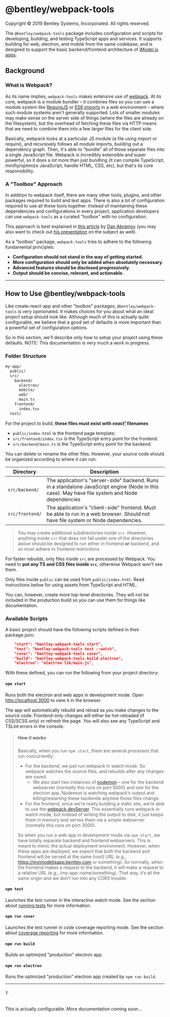 # @bentley/webpack-tools

Copyright © 2019 Bentley Systems, Incorporated. All rights reserved.

The `@bentley/webpack-tools` package includes configuration and scripts for developing, building, and testing TypeScript apps and services.
It supports building for web, electron, and mobile from the same codebase, and is designed to support the basic backend/frontend architecture
of [iModel.js apps](#TODO!).

## Background ########################################################################################################################################

### What is Webpack? ###
As its name implies, `webpack-tools` makes extensive use of [webpack](https://webpack.js.org/).
At its core, webpack is a module bundler – it combines files so you can use a module system like [RequireJS](https://requirejs.org/)
or [ES6 imports](https://developer.mozilla.org/docs/Web/JavaScript/Reference/Statements/import) in a web environment – where such
module systems aren't generally supported.  Lots of smaller modules may make sense on the server side of things (where the files are
already on the filesystem), but the overhead of fetching these files via HTTP means that we need to combine them into a few larger files
for the client side.

Basically, webpack looks at a particular JS module (a file using import or require), and recursively follows all module imports,
building out a dependency graph. Then, it's able to "bundle" all of those separate files into a single JavaScript file.  Webpack
is incredibly extensible and super powerful, so it does a _lot_ more than just bundling (it can compile TypeScript, minifiy/optimize
JavaScript, handle HTML, CSS, etc), but that's its core responsibility.

### A "Toolbox" Approach ###
In addition to webpack itself, there are many other tools, plugins, and other packages required to build and test apps.
There is also a lot of configuration required to use all these tools together.  Instead of maintaining these dependencies and
configurations in every project, application developers can use `webpack-tools` as a curated "toolbox" with no configuration.

This approach is best explained in [this article](https://increment.com/development/the-melting-pot-of-javascript/)
by [Dan Abramov](https://github.com/gaearon) (you may also want to check out
[his presentation](https://www.youtube.com/watch?v=G39lKaONAlA) on the subject as well).

As a "toolbox" package, `webpack-tools` tries to adhere to the following fundamental principles:

- **Configuration should not stand in the way of getting started.**
- **More configuration should only be added when absolutely necessary.**
- **Advanced features should be disclosed progressively.**
- **Output should be concise, relevant, and actionable.**

------------------------------------------------------------------------------------------------------------------------------------------------------
## How to Use @bentley/webpack-tools #################################################################################################################

Like create-react-app and other "toolbox" packages, `@bentley/webpack-tools` is very opinionated.  It makes choices for you about what an ideal
project setup should look like.  Although much of this is actually quite configurable, we believe that a good set of defaults is more important than
a powerful set of configuration options.

So in this section, we'll describe only how to setup your project using these defaults. NOTE: This documentation is very much a work in progress.

### Folder Structure

```txt
my-app/
  public/
  src/
    backend/
      electron/
      mobile/
      web/
      main.ts
    frontend/
      index.tsx
  test/
```

For the project to build, **these files must exist with *exact*[¹] filenames**

- `public/index.html` is the frontend page template;
- `src/frontend/index.tsx` is the TypeScript entry point for the frontend.
- `src/backend/main.ts` is the TypeScript entry point for the backend.

You can delete or rename the other files.  However, your source code should be organized according to where it can run:

| Directory       | Description         |
|-----------------|---------------------|
| `src/backend/`  | The application's "server-side" backend. Runs in a standalone JavaScript engine (Node in this case). May have file system and Node dependencies |
| `src/frontend/` | The application's "client-side" frontend. Must be able to run in a web browser. Should not have file system or Node dependencies. |

> You may create additional subdirectories inside `src`.
> However, anything inside `src` that does not fall under one of the directories above should be designed to run either in frontend ***or*** backend,
> and so must adhere to frontend restrictions.

For faster rebuilds, only files inside `src` are processed by Webpack.
You need to **put any TS and CSS files inside `src`**, otherwise Webpack won’t see them.

Only files inside `public` can be used from `public/index.html`.
Read instructions below for using assets from TypeScript and HTML.

You can, however, create more top-level directories.
They will not be included in the production build so you can use them for things like documentation.

### Available Scripts

A basic project should have the following scripts defined in their package.json:

```json
    "start": "bentley-webpack-tools start",
    "test": "bentley-webpack-tools test --watch",
    "cover": "bentley-webpack-tools cover",
    "build": "bentley-webpack-tools build electron",
    "electron": "electron lib/main.js",
```


With these defined, you can run the following from your project directory:

#### `npm start`

Runs both the electron and web apps in development mode.
Open [http://localhost:3000](http://localhost:3000) to view it in the browser.

The app will automatically rebuild and reload as you make changes to the source code.
Frontend-only changes will either be hot-reloaded (if CSS/SCSS only) or refresh the page.
You will also see any TypeScript and TSLint errors in the console.

> ##### How it works
> Basically, when you run `npm start`, there are several processes that run concurrently:
>   - For the backend, we just run webpack in watch mode.  So webpack watches the source files, and rebuilds after any changes are saved.
>     - We also start two instances of [nodemon](https://nodemon.io/) – one for the backend webserver (normally this runs on port 5000)
>       and one for the electron app.  Nodemon is watching webpack’s output and killing/restarting these backends anytime those files change.
>   - For the frontend, since we’re really building a static site, we’re able to use the [webpack devServer](https://webpack.js.org/configuration/dev-server/).
>     This essentially runs webpack in watch mode, but instead of writing the output to disk, it just keeps them in memory and serves them via
>     a simple webserver (normally this runs on port 3000).
>
> So when you run a web app in development mode via `npm start`, we have totally separate backend and frontend webservers.
> This is meant to mimic the actual deployment environment.  However, when these apps are deployed, we expect that both the backend and frontend
> will be served at the same (root) URL (e.g., https://myimodeljsapp.bentley.com or something). So normally, when the frontend makes a request to
> the backend, it will make a request to a relative URL (e.g., /my-app-name/something).  That way, it’s all the same origin and we don’t run into
> any CORS trouble.


#### `npm test`

Launches the test runner in the interactive watch mode.
See the section about [running tests](#running-tests) for more information.

#### `npm run cover`

Launches the test runner in code coverage reporting mode.
See the section about [coverage reporting](#coverage-reporting) for more information.

#### `npm run build`

Builds an optimized "production" electron app.

#### `npm run electron`

Runs the optimized "production" electron app created by `npm run build`.

---
###### 1:
This is actually configurable. More documentation coming soon...

[¹]: #1
